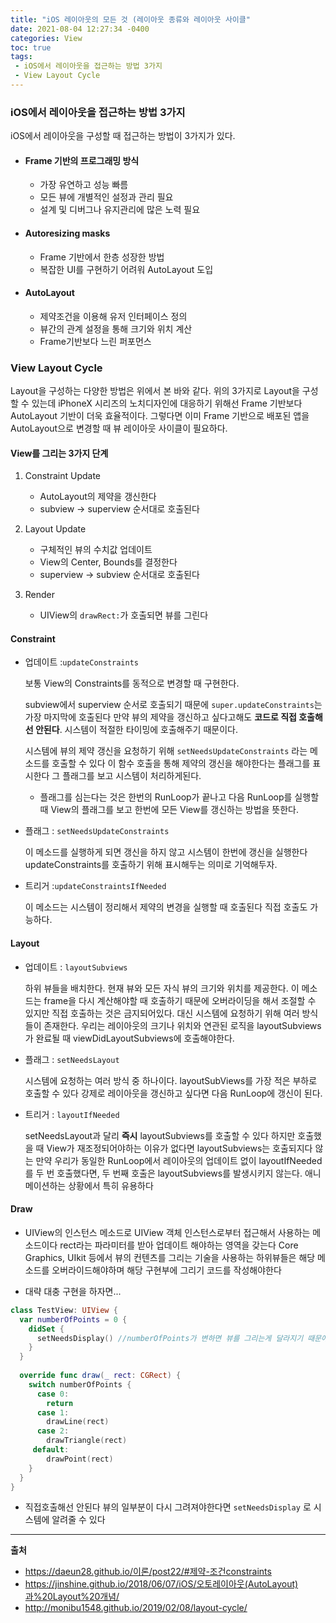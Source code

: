 ```yaml
---
title: "iOS 레이아웃의 모든 것 (레이아웃 종류와 레이아웃 사이클"
date: 2021-08-04 12:27:34 -0400
categories: View
toc: true
tags:
 - iOS에서 레이아웃을 접근하는 방법 3가지
 - View Layout Cycle
---
```



### iOS에서 레이아웃을 접근하는 방법 3가지 

iOS에서 레이아웃을 구성할 때 접근하는 방법이 3가지가 있다.



- #### **Frame 기반의 프로그래밍 방식** 

  - 가장 유연하고 성능 빠름
  - 모든 뷰에 개별적인 설정과 관리 필요
  - 설계 및 디버그나 유지관리에 많은 노력 필요

  

- #### **Autoresizing masks**

  - Frame 기반에서 한층 성장한 방법
  - 복잡한 UI를 구현하기 어려워 AutoLayout 도입

  

- #### **AutoLayout**

  - 제약조건을 이용해 유저 인터페이스 정의
  - 뷰간의 관계 설정을 통해 크기와 위치 계산
  - Frame기반보다 느린 퍼포먼스







### View Layout Cycle

Layout을 구성하는 다양한 방법은 위에서 본 바와 같다. 위의 3가지로 Layout을 구성할 수 있는데 iPhoneX 시리즈의 노치디자인에 대응하기 위해선 Frame 기반보다 AutoLayout 기반이 더욱 효율적이다. 그렇다면 이미 Frame 기반으로 배포된 앱을 AutoLayout으로 변경할 때 뷰 레이아웃 사이클이 필요하다.




#### View를 그리는 3가지 단계

1. Constraint Update 
   - AutoLayout의 제약을 갱신한다
   - subview -> superview 순서대로 호출된다

2. Layout Update 
   - 구체적인 뷰의 수치값 업데이트
   - View의 Center, Bounds를 결정한다
   - superview -> subview 순서대로 호출된다

3. Render 
   - UIView의 <code>drawRect:</code>가 호출되면 뷰를 그린다





#### Constraint

- 업데이트 :`updateConstraints`

  보통 View의 Constraints를 동적으로 변경할 때 구현한다.

  subview에서 superview 순서로 호출되기 때문에 `super.updateConstraints`는 가장 마지막에 호출된다 만약 뷰의 제약을 갱신하고 싶다고해도 **코드로 직접 호출해선 안된다**. 시스템이 적절한 타이밍에 호출해주기 때문이다.

  시스템에 뷰의 제약 갱신을 요청하기 위해 `setNeedsUpdateConstraints` 라는 메소드를 호출할 수 있다 이 함수 호출을 통해 제약의 갱신을 해야한다는 플래그를 표시한다 그 플래그를 보고 시스템이 처리하게된다.

  - 플래그를 심는다는 것은 한번의 RunLoop가 끝나고 다음 RunLoop를 실행할 때 View의 플래그를 보고 한번에 모든 View를 갱신하는 방법을 뜻한다.



- 플래그 : `setNeedsUpdateConstraints`

  이 메소드를 실행하게 되면 갱신을 하지 않고 시스템이 한번에 갱신을 실행한다 updateConstraints를 호출하기 위해 표시해두는 의미로 기억해두자.



- 트리거 :`updateConstraintsIfNeeded`

  이 메소드는 시스템이 정리해서 제약의 변경을 실행할 때 호출된다 직접 호출도 가능하다.






#### Layout

- 업데이트 : `layoutSubviews`

  하위 뷰들을 배치한다. 현재 뷰와 모든 자식 뷰의 크기와 위치를 제공한다. 이 메소드는 frame을 다시 계산해야할 때 호출하기 때문에 오버라이딩을 해서 조절할 수 있지만 직접 호출하는 것은 금지되어있다. 대신 시스템에 요청하기 위해 여러 방식들이 존재한다. 우리는 레이아웃의 크기나 위치와 연관된 로직을 layoutSubviews가 완료될 때 viewDidLayoutSubviews에 호출해야한다.

  

- 플래그 : `setNeedsLayout`

  시스템에 요청하는 여러 방식 중 하나이다. layoutSubViews를 가장 적은 부하로 호출할 수 있다 강제로 레이아웃을 갱신하고 싶다면 다음 RunLoop에 갱신이 된다.

  

- 트리거 : `layoutIfNeeded`

  setNeedsLayout과 달리 **즉시** layoutSubviews를 호출할 수 있다 하지만 호출했을 때 View가 재조정되어야하는 이유가 없다면 layoutSubviews는 호출되지다 않는 만약 우리가 동일한 RunLoop에서 레이아웃의 업데이트 없이 layoutIfNeeded를 두 번 호출했다면, 두 번째 호출은 layoutSubviews를 발생시키지 않는다. 애니메이션하는 상황에서 특히 유용하다






#### Draw

- UIView의 인스턴스 메소드로 UIView 객체 인스턴스로부터 접근해서 사용하는 메소드이다 rect라는 파라미터를 받아 업데이트 해야하는 영역을 갖는다 Core Graphics, UIkit 등에서 뷰의 컨텐츠를 그리는 기술을 사용하는 하위뷰들은 해당 메소드를 오버라이드해야하며 해당 구현부에 그리기 코드를 작성해야한다

- 대략 대충 구현을 하자면...

```swift
class TestView: UIView {
  var numberOfPoints = 0 {
    didSet {
      setNeedsDisplay() //numberOfPoints가 변하면 뷰를 그리는게 달라지기 때문에 추가함
    }
  }
  
  override func draw(_ rect: CGRect) {
    switch numberOfPoints {
      case 0:
      	return
      case 1:
      	drawLine(rect)
      case 2:
      	drawTriangle(rect)
     default:
      	drawPoint(rect)
    }
  }
}
```

- 직접호출해선 안된다 뷰의 일부분이 다시 그려져야한다면 <code>setNeedsDisplay</code> 로 시스템에 알려줄 수 있다





-----

**출처**

- https://daeun28.github.io/이론/post22/#제약-조건constraints
- https://jinshine.github.io/2018/06/07/iOS/오토레이아웃(AutoLayout)과%20Layout%20개념/
- http://monibu1548.github.io/2019/02/08/layout-cycle/

